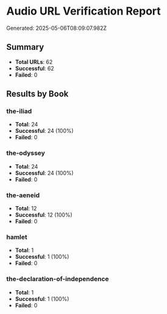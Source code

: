 # Audio URL Verification Report

Generated: 2025-05-06T08:09:07.982Z

## Summary

- **Total URLs**: 62
- **Successful**: 62
- **Failed**: 0

## Results by Book

### the-iliad

- **Total**: 24
- **Successful**: 24 (100%)
- **Failed**: 0

### the-odyssey

- **Total**: 24
- **Successful**: 24 (100%)
- **Failed**: 0

### the-aeneid

- **Total**: 12
- **Successful**: 12 (100%)
- **Failed**: 0

### hamlet

- **Total**: 1
- **Successful**: 1 (100%)
- **Failed**: 0

### the-declaration-of-independence

- **Total**: 1
- **Successful**: 1 (100%)
- **Failed**: 0
